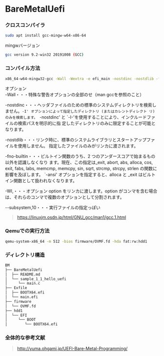 # BareMetalUefi  

### クロスコンパイラ  
```bash
sudo apt install gcc-mingw-w64-x86-64
```
mingwバージョン  
```bash
gcc version 9.2-win32 20191008 (GCC) 
```

### コンパイル方法  
```bash
x86_64-w64-mingw32-gcc -Wall -Wextra -e efi_main -nostdinc -nostdlib -fno-builtin -Wl,--subsystem,10 -o main.efi ../BareMetalUefi/sample_1_1_hello_uefi/main.c 
```
オプション  
-Wall・・・特殊な警告オプションの全部のせ（man gccを参照のこと）  

-nostdinc・・・ヘッダファイルのための標準のシステムディレクトリを検索しません。`-I' オプションによって指定したディレクトリ (またはカレントディレクト リ) のみを検索します。
`-nostdinc' と `-I-'を使用することにより、インクルードファイルの検索パスを明示的に指 定したディレクトリのみに限定することが可能となります。  

-nostdlib・・・リンク時に、標準のシステムライブラリとスタートアップファイルを使用しません。 指定したファイルのみがリンカに渡されます。  

-fno-builtin・・・ビルトイン関数のうち、2 つのアンダースコアで始まるもの以外を認識しなくなり ます。現在、この指定は_exit, abort, abs, alloca, cos, exit, fabs, labs, memcmp, memcpy, sin, sqrt, strcmp, strcpy, strlen の関数に影響を及ぼします。
`-ansi' オプションを指定すると、alloca と _exit はビルトイン関数として扱われなくなります。  

-Wl,・・・オプション option をリンカに渡します。option がコンマを含む場合は、それらのコンマで複数のオプションとして分割されます。  

--subsystem,10・・・実行ファイルの指定っぽい  

>https://linuxjm.osdn.jp/html/GNU_gcc/man1/gcc.1.html

### Qemuでの実行方法  
```bash
qemu-system-x86_64 -m 512 -bios firmware/OVMF.fd -hda fat:rw:hdd1
```

### ディレクトリ構造  
```bash
BM
├── BareMetalUefi
│  ├── README.md
│  └── sample_1_1_hello_uefi
│     └── main.c
├── Exfile
│  ├── BOOTX64.efi
│  └── main.efi
├── firmware
│  └── OVMF.fd
├── hdd1
│  └── EFI
│     └── BOOT
│        └── BOOTX64.efi
```

### 全体的な参考文献  
>http://yuma.ohgami.jp/UEFI-Bare-Metal-Programming/
